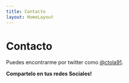 ```yaml
---
title: Contacto
layout: HomeLayout
---
```

# Contacto



<ContactForm />

Puedes encontrarme por twitter como [@ctola91](https://twitter.com/ctola91).

**Compartelo en tus redes Sociales!**
<SocialButtons />
